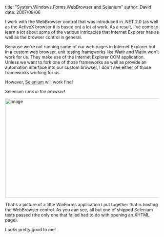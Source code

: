 
title: "System.Windows.Forms.WebBrowser and Selenium"
author: David
date: 2007/08/06

<p>I work with the WebBrowser control that was introduced in .NET 2.0 (as well as the ActiveX browser it is based on) a lot at work. As a result, I've come to learn a lot about some of the various intricacies that Internet Explorer has as well as the browser control in general.</p> <p>Because we're not running some of our web pages in Internet Explorer but in a custom web browser, unit testing frameworks like Watir and Watin won't work for us. They make use of the Internet Explorer COM application. Unless we want to fork one of those frameworks as well as provide an automation interface into our custom browser, I don't see either of those frameworks working for us.</p> <p>However, <a href="http://www.openqa.org/selenium/">Selenium</a> will work fine!</p> <p>Selenium runs <em>in the browser</em>!</p> <p><a href="http://www.mohundro.com/blog/content/binary/WindowsLiveWriter/System.Windows.For.WebBrowserandSelenium_C2DD/image.png" atomicselection="true"><img style="border-right: 0px; border-top: 0px; border-left: 0px; border-bottom: 0px" height="326" alt="image" src="http://www.mohundro.com/blog/content/binary/WindowsLiveWriter/System.Windows.For.WebBrowserandSelenium_C2DD/image_thumb.png" width="640" border="0"></a> </p> <p>That's a picture of a little WinForms application I put together that is hosting the WebBrowser control. As you can see, all but one of shipped Selenium tests passed&nbsp;(the only one that failed had to do with opening an XHTML page). </p> <p>Looks pretty good to me!</p>
